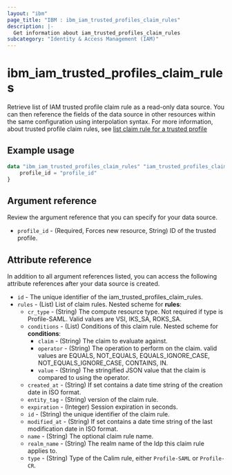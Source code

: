 ```yaml
---
layout: "ibm"
page_title: "IBM : ibm_iam_trusted_profiles_claim_rules"
description: |-
  Get information about iam_trusted_profiles_claim_rules
subcategory: "Identity & Access Management (IAM)"
---
```


# ibm_iam_trusted_profiles_claim_rules

Retrieve list of IAM trusted profile claim rule as a read-only data source. You can then reference the fields of the data source in other resources within the same configuration using interpolation syntax. For more information, about trusted profile claim rules, see [list claim rule for a trusted profile](https://cloud.ibm.com/apidocs/iam-identity-token-api#list-claim-rule)

## Example usage

```terraform
data "ibm_iam_trusted_profiles_claim_rules" "iam_trusted_profiles_claim_rules" {
	profile_id = "profile_id"
}
```

## Argument reference

Review the argument reference that you can specify for your data source.

* `profile_id` - (Required, Forces new resource, String) ID of the trusted profile.

## Attribute reference

In addition to all argument references listed, you can access the following attribute references after your data source is created.

* `id` - The unique identifier of the iam_trusted_profiles_claim_rules.
* `rules` - (List) List of claim rules.
    Nested scheme for **rules**:
	* `cr_type` - (String) The compute resource type. Not required if type is Profile-SAML. Valid values are VSI, IKS_SA, ROKS_SA.
	* `conditions` - (List) Conditions of this claim rule.
	    Nested scheme for **conditions**:
		* `claim` - (String) The claim to evaluate against.
		* `operator` - (String) The operation to perform on the claim. valid values are EQUALS, NOT_EQUALS, EQUALS_IGNORE_CASE, NOT_EQUALS_IGNORE_CASE, CONTAINS, IN.
		* `value` - (String) The stringified JSON value that the claim is compared to using the operator.
	* `created_at` - (String) If set contains a date time string of the creation date in ISO format.
	* `entity_tag` - (String) version of the claim rule.
	* `expiration` - (Integer) Session expiration in seconds.
	* `id` - (String) the unique identifier of the claim rule.
	* `modified_at` - (String) If set contains a date time string of the last modification date in ISO format.
	* `name` - (String) The optional claim rule name.
	* `realm_name` - (String) The realm name of the Idp this claim rule applies to.
	* `type` - (String) Type of the Calim rule, either `Profile-SAML` or `Profile-CR`.

